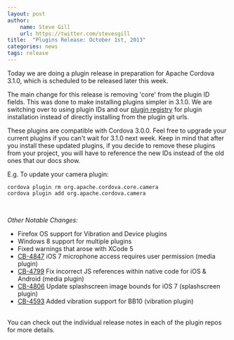 ```yaml
---
layout: post
author:
    name: Steve Gill
    url: https://twitter.com/stevesgill
title:  "Plugins Release: October 1st, 2013"
categories: news
tags: release
---
```


Today we are doing a plugin release in preparation for Apache Cordova 3.1.0, which is scheduled to be released later this week. 

The main change for this release is removing 'core' from the plugin ID fields. This was done to make installing plugins simpler in 3.1.0. We are switching over to using plugin IDs and our [plugin registry](http://plugins.cordova.io/) for plugin installation instead of directly installing from the plugin git urls.
 
These plugins are compatible with Cordova 3.0.0. Feel free to upgrade your current plugins if you can't wait for 3.1.0 next week. Keep in mind that after you install these updated plugins, if you decide to remove these plugins from your project, you will have to reference the new IDs instead of the old ones that our docs show. 

E.g. To update your camera plugin:

    cordova plugin rm org.apache.cordova.core.camera
    cordova plugin add org.apache.cordova.camera

<br />
<!--more-->

    
*Other Notable Changes:*
* Firefox OS support for Vibration and Device plugins
* Windows 8 support for multiple plugins
* Fixed warnings that arose with XCode 5
* [CB-4847](https://issues.apache.org/jira/browse/CB-4847) iOS 7 microphone access requires user permission (media plugin)
* [CB-4799](https://issues.apache.org/jira/browse/CB-4799) Fix incorrect JS references within native code for iOS & Android (media plugin)
* [CB-4806](https://issues.apache.org/jira/browse/CB-4806) Update splashscreen image bounds for iOS 7 (splashscreen plugin)
* [CB-4593](https://issues.apache.org/jira/browse/CB-4593) Added vibration support for BB10 (vibration plugin) 

<br />
You can check out the individual release notes in each of the plugin repos for more details.

